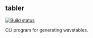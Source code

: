 tabler
------

[![Build status](https://github.com/johnelse/tabler/actions/workflows/workflow.yml/badge.svg)](https://github.com/johnelse/tabler/actions)

CLI program for generating wavetables.
